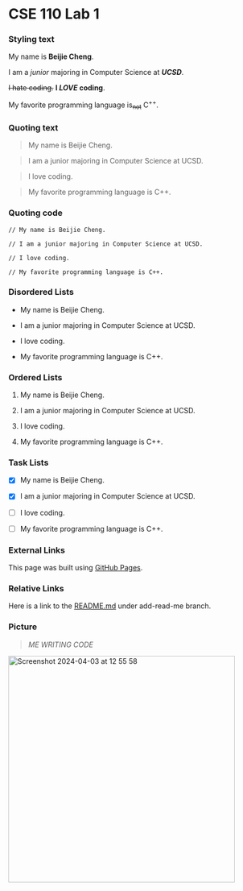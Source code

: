 # CSE 110 Lab 1

### Styling text

My name is **Beijie Cheng**. 

I am a _junior_ majoring in Computer Science at ***UCSD***. 

~~I hate coding.~~ **I _LOVE_ coding**.

My favorite programming language is<sub>~~not~~</sub> C<sup>++</sup>.


### Quoting text

> My name is Beijie Cheng. 

> I am a junior majoring in Computer Science at UCSD. 

> I love coding.

> My favorite programming language is C++.


### Quoting code

```
// My name is Beijie Cheng. 

// I am a junior majoring in Computer Science at UCSD. 

// I love coding.

// My favorite programming language is C++.
```

### Disordered Lists

- My name is Beijie Cheng. 

- I am a junior majoring in Computer Science at UCSD. 

- I love coding.

- My favorite programming language is C++.


### Ordered Lists

1. My name is Beijie Cheng. 

2. I am a junior majoring in Computer Science at UCSD. 

3. I love coding.

4. My favorite programming language is C++.

### Task Lists

- [x] My name is Beijie Cheng. 

- [x] I am a junior majoring in Computer Science at UCSD. 

- [ ] I love coding.

- [ ] My favorite programming language is C++.


### External Links

This page was built using [GitHub Pages](https://pages.github.com/).


### Relative Links

Here is a link to the [README.md](README.md) under add-read-me branch.

### Picture

> _ME WRITING CODE_

<img width="450" alt="Screenshot 2024-04-03 at 12 55 58" src="https://github.com/Auroruaaa/CSE110/assets/116754028/41a0be79-2b93-4f2b-baaa-e522f3b12451">








